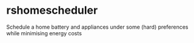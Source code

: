 # rshomescheduler
Schedule a home battery and appliances under some (hard) preferences while minimising energy costs

